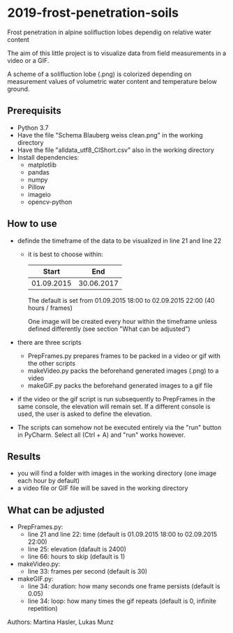 # 2019-frost-penetration-soils
Frost penetration in alpine solifluction lobes dependig on relative water content

The aim of this little project is to visualize data from field measurements in a video or a GIF.

A scheme of a solifluction lobe (.png) is colorized depending on measurement values of volumetric water content and temperature below ground.

## Prerequisits
- Python 3.7
- Have the file "Schema Blauberg weiss clean.png" in the working directory
- Have the file "alldata_utf8_ClShort.csv" also in the working directory
- Install dependencies:
  -  matplotlib
  -  pandas
  -  numpy
  -  Pillow
  -  imageio
  -  opencv-python
  
## How to use
- definde the timeframe of the data to be visualized in line 21 and line 22   
  - it is best to choose within:
  
    | Start     | End       |
    |-----------|-------    |
    |01.09.2015 |30.06.2017 |
    
    The default is set from 01.09.2015 18:00 to 02.09.2015 22:00 (40 hours / frames)
    
    One image will be created every hour within the timeframe unless defined differently (see section "What can be adjusted")
    
- there are three scripts
  - PrepFrames.py prepares frames to be packed in a video or gif with the other scripts
  - makeVideo.py packs the beforehand generated images (.png) to a video
  - makeGIF.py packs the beforehand generated images to a gif file
 
- if the video or the gif script is run subsequently to PrepFrames in the same console, the elevation will remain set. If a different console is used, the user is asked to define the elevation.
 
- The scripts can somehow not be executed entirely via the "run" button in PyCharm. Select all (Ctrl + A) and "run" works however.
  
 ## Results
  - you will find a folder with images in the working directory (one image each hour by default)
  - a video file or GIF file will be saved in the working directory
  
## What can be adjusted
- PrepFrames.py:
  - line 21 and line 22: time (default is 01.09.2015 18:00 to 02.09.2015 22:00)
  - line 25: elevation (dafault is 2400)
  - line 66: hours to skip (default is 1)
- makeVideo.py:
  - line 33: frames per second (default is 30)
- makeGIF.py:
  - line 34: duration: how many seconds one frame persists (default is 0.05)
  - line 34: loop: how many times the gif repeats (default is 0, infinite repetition)


Authors: Martina Hasler, Lukas Munz
